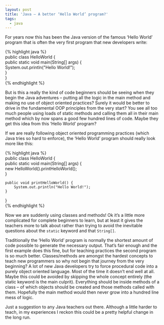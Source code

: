 ```yaml
---
layout: post
title: 'Java – A better ‘Hello World’ program?'
tags:
  - java
---
```

For years now this has been the Java version of the famous ‘Hello World’ program that is often the very first program that new developers write:

{% highlight java %}  
public class HelloWorld {  
    public static void main(String[] args) {  
        System.out.println("Hello World!");  
    }  
}  
{% endhighlight %}

But is this a really the kind of code beginners should be seeing when they begin the Java adventures – putting all the logic in the main method and making no use of object oriented practices? Surely it would be better to drive in the fundamental OOP principles from the very start? You see all too much people using loads of static methods and calling them all in their main method which by now spans a good few hundred lines of code. Maybe they get this idea from this ‘Hello World’ program?

If we are really following object oriented programming practices (which Java tries so hard to enforce), the ‘Hello World’ program should really look more like this:

{% highlight java %}  
public class HelloWorld {  
    public static void main(String[] args) {  
        new HelloWorld().printHelloWorld();  
    }

    public void printHelloWorld() {  
        System.out.println("Hello World!");  
    }  
}  
{% endhighlight %}

Now we are suddenly using classes and methods! Ok it’s a little more complicated for complete beginners to learn, but at least it gives the teachers more to talk about rather than trying to avoid the inevitable questions about the `static` keyword and that `String[]`.

Traditionally the ‘Hello World’ program is normally the shortest amount of code possible to generate the necessary output. That’s fair enough and the first example does this fine, but for teaching practices the second program is so much better. Classes/methods are amongst the hardest concepts to teach new programmers so why not begin that journey from the very beginning? A lot of new Java developers try to force procedural code into a purely object oriented language. Most of the time it doesn’t end well at all. Maybe this could be avoided by skipping the whole concept entirely (the static keyword is the main culprit). Everything should be inside methods of a class – of which objects should be created and those methods called with them. Hopefully the main method would then never grow into a hundred line mess of logic.

Just a suggestion to any Java teachers out there. Although a little harder to teach, in my experiences I reckon this could be a pretty helpful change in the long run.